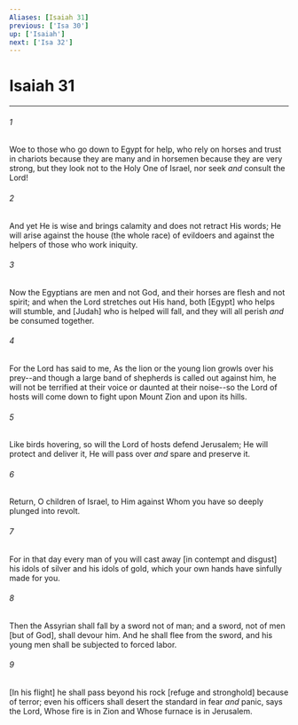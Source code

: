 ```yaml
---
Aliases: [Isaiah 31]
previous: ['Isa 30']
up: ['Isaiah']
next: ['Isa 32']
---
```

# Isaiah 31

***














###### 1 






Woe to those who go down to Egypt for help, who rely on horses and trust in chariots because they are many and in horsemen because they are very strong, but they look not to the Holy One of Israel, nor seek _and_ consult the Lord! 













###### 2 






And yet He is wise and brings calamity and does not retract His words; He will arise against the house (the whole race) of evildoers and against the helpers of those who work iniquity. 













###### 3 






Now the Egyptians are men and not God, and their horses are flesh and not spirit; and when the Lord stretches out His hand, both [Egypt] who helps will stumble, and [Judah] who is helped will fall, and they will all perish _and_ be consumed together. 













###### 4 






For the Lord has said to me, As the lion or the young lion growls over his prey--and though a large band of shepherds is called out against him, he will not be terrified at their voice or daunted at their noise--so the Lord of hosts will come down to fight upon Mount Zion and upon its hills. 













###### 5 






Like birds hovering, so will the Lord of hosts defend Jerusalem; He will protect and deliver it, He will pass over _and_ spare and preserve it. 













###### 6 






Return, O children of Israel, to Him against Whom you have so deeply plunged into revolt. 













###### 7 






For in that day every man of you will cast away [in contempt and disgust] his idols of silver and his idols of gold, which your own hands have sinfully made for you. 













###### 8 






Then the Assyrian shall fall by a sword not of man; and a sword, not of men [but of God], shall devour him. And he shall flee from the sword, and his young men shall be subjected to forced labor. 













###### 9 






[In his flight] he shall pass beyond his rock [refuge and stronghold] because of terror; even his officers shall desert the standard in fear _and_ panic, says the Lord, Whose fire is in Zion and Whose furnace is in Jerusalem.

